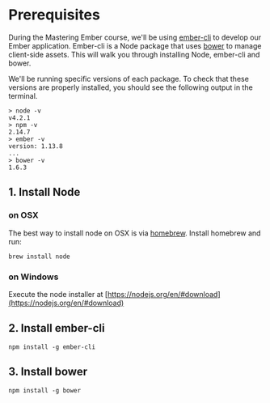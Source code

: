 # Prerequisites

During the Mastering Ember course, we'll be using [ember-cli](http://www.ember-cli.com/) to develop our Ember
application. Ember-cli is a Node package that uses [bower](http://bower.io/) to manage client-side assets. This will
walk you through installing Node, ember-cli and bower.

We'll be running specific versions of each package. To check that these versions are properly installed, you should see
the following output in the terminal.

    > node -v
    v4.2.1
    > npm -v
    2.14.7
    > ember -v
    version: 1.13.8
    ...
    > bower -v
    1.6.3

## 1. Install Node

### on OSX

The best way to install node on OSX is via [homebrew](http://brew.sh/). Install homebrew and run:

    brew install node

### on Windows

Execute the node installer at [https://nodejs.org/en/#download](https://nodejs.org/en/#download)

## 2. Install ember-cli

    npm install -g ember-cli

## 3. Install bower

    npm install -g bower
